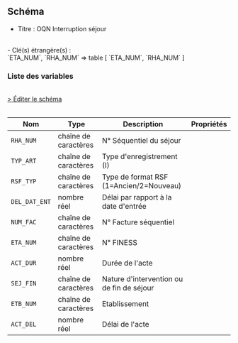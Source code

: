 ## Schéma

- Titre : OQN Interruption séjour
<br />
- Clé(s) étrangère(s) : <br />
`ETA_NUM`, `RHA_NUM` => table <PreviewPage text="T_SSRaaB" link="/tables/T_SSRaaB" /> [ `ETA_NUM`, `RHA_NUM` ]<br />

### Liste des variables
<br />
<div>
    <a href="https://gitlab.com/healthdatahub/schema-snds/edit/master/schemas/PMSI/PMSI%20SSR/T_SSRaaFI.json"  
    arget="_blank" rel="noopener noreferrer">> Éditer le schéma</a>
    <OutboundLink />
</div>
<br />

Nom|Type|Description|Propriétés
-|-|-|-
`RHA_NUM`|chaîne de caractères|N° Séquentiel du séjour||
`TYP_ART`|chaîne de caractères|Type d&#x27;enregistrement (I)||
`RSF_TYP`|chaîne de caractères|Type de format RSF (1&#x3D;Ancien/2&#x3D;Nouveau)||
`DEL_DAT_ENT`|nombre réel|Délai par rapport à la date d&#x27;entrée||
`NUM_FAC`|chaîne de caractères|N° Facture séquentiel||
`ETA_NUM`|chaîne de caractères|N° FINESS||
`ACT_DUR`|nombre réel|Durée de l&#x27;acte||
`SEJ_FIN`|chaîne de caractères|Nature d&#x27;intervention ou de fin de séjour||
`ETB_NUM`|chaîne de caractères|Etablissement||
`ACT_DEL`|nombre réel|Délai de l&#x27;acte||

